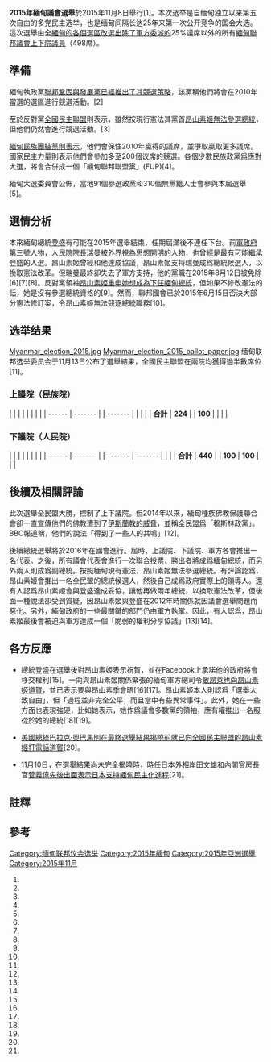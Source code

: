 **2015年緬甸議會選舉**於2015年11月8日舉行\[1\]。本次选举是自缅甸独立以来第五次自由的多党民主选举，也是缅甸间隔长达25年来第一次公开竞争的国会大选。這次選舉由全[緬甸的各個選區改選出除了](https://zh.wikipedia.org/wiki/緬甸 "wikilink")[軍方委派的](https://zh.wikipedia.org/wiki/緬甸軍事 "wikilink")25%議席以外的所有[緬甸聯邦議會上下院議員](https://zh.wikipedia.org/wiki/緬甸聯邦議會 "wikilink")（498席）。

## 準備

緬甸執政黨[聯邦鞏固與發展黨已經推出了其競選策略](https://zh.wikipedia.org/wiki/聯邦鞏固與發展黨 "wikilink")，該黨稱他們將會在2010年當選的選區進行競選活動。\[2\]

至於反對黨[全國民主聯盟](../Page/全國民主聯盟.md "wikilink")則表示，雖然按現行憲法其黨首[昂山素姬無法參選總統](https://zh.wikipedia.org/wiki/昂山素姬 "wikilink")，但他們仍然會進行競選活動。\[3\]

[緬甸民族團結黨則表示](https://zh.wikipedia.org/wiki/緬甸民族團結黨 "wikilink")，他們會保住2010年贏得的議席，並爭取贏取更多議席。國家民主力量則表示他們會參加多至200個议席的競選。各個少數民族政黨爲應對大選，將會合併成一個「緬甸聯邦聯盟黨」(FUP)\[4\]。

緬甸大選委員會公佈，當地91個參選政黨和310個無黨籍人士會參與本屆選舉\[5\]。

## 選情分析

本來緬甸總統[登盛](../Page/登盛.md "wikilink")有可能在2015年選舉結束，任期屆滿後不連任下台。前[軍政府第三號人物](https://zh.wikipedia.org/wiki/國家和平與發展委員會 "wikilink")，人民院院長[瑞曼](../Page/瑞曼.md "wikilink")被外界視為思想開明的人物，也曾經是最有可能繼承登盛的人選。昂山素姬曾經和他達成協議，昂山素姬支持瑞曼成爲總統候選人，以換取憲法改革。但瑞曼最終卻失去了軍方支持，他的黨職在2015年8月12日被免除\[6\]\[7\]\[8\]。反對黨領袖[昂山素姬重申她想成為下任緬甸總統](https://zh.wikipedia.org/wiki/昂山素姬 "wikilink")，但如果不修改憲法的話，她是沒有參選總統資格的\[9\]。然而，聯邦國會已於2015年6月15日否決大部分憲法修訂案，令昂山素姬無法競逐總統職務\[10\]。

## 选举结果

[Myanmar_election_2015.jpg](https://zh.wikipedia.org/wiki/File:Myanmar_election_2015.jpg "fig:Myanmar_election_2015.jpg")
[Myanmar_election_2015_ballot_paper.jpg](https://zh.wikipedia.org/wiki/File:Myanmar_election_2015_ballot_paper.jpg "fig:Myanmar_election_2015_ballot_paper.jpg")
缅甸联邦选举委员会于11月13日公布了選舉結果，全國民主聯盟在兩院均獲得過半數席位\[11\]。

### 上議院（民族院）

|        |         |  |         |  |  |  |
| ------ | ------- |  | ------- |  |  |  |
| **合計** | **224** |  | **100** |  |  |  |

### 下議院（人民院）

|        |         |  |         |         |  |  |
| ------ | ------- |  | ------- | ------- |  |  |
| **合計** | **440** |  | **100** | **100** |  |  |

## 後續及相關評論

此次選舉全民盟大勝，控制了上下議院。但2014年以來，緬甸種族佛教保護聯合會卻一直宣傳他們的佛教遭到了[伊斯蘭教的威脅](https://zh.wikipedia.org/wiki/伊斯蘭教 "wikilink")，並稱全民盟爲「穆斯林政黨」。BBC報道稱，他們的說法「得到了一些人的共鳴」\[12\]。

後續總統選舉將於2016年在國會進行。屆時，上議院、下議院、軍方各會推出一名代表。之後，所有議會代表會進行一次聯合投票，勝出者將成爲緬甸總統，而另外兩人則成爲副總統。按照緬甸現有憲法，昂山素姬無法參選總統。有評論認爲，昂山素姬會推出一名全民盟的總統候選人，然後自己成爲政府實際上的領導人。還有人認爲昂山素姬會與登盛達成妥協，讓他再做兩年總統，以換取憲法改革，但後面一種說法卻受到質疑，因昂山素姬與登盛在2012年時關係就因議會選舉問題而惡化。另外，緬甸政府的一些最關鍵的部門仍由軍方執掌。因此，有人認爲，昂山素姬最後會被迫與軍方達成一個「脆弱的權利分享協議」\[13\]\[14\]。

## 各方反應

  - 總統登盛在選舉後對昂山素姬表示祝賀，並在Facebook上承諾他的政府將會移交權利\[15\]。一向與昂山素姬關係緊張的緬甸軍方總司令[敏昂萊也向昂山素姬道賀](https://zh.wikipedia.org/wiki/敏昂萊 "wikilink")，並已表示要與昂山素季會晤\[16\]\[17\]。昂山素姬本人則認爲「選舉大致自由」，但「過程並非完全公平，而且當中有些異常事件」。此外，她在一些方面也表現強硬，比如她表示，她作爲議會多數黨的領袖，應有權推出一名服從於她的總統\[18\]\[19\]。

<!-- end list -->

  - [美國總統](https://zh.wikipedia.org/wiki/美國總統 "wikilink")[巴拉克·奧巴馬則在最終選舉結果揭曉前就已向全國民主聯盟的昂山素姬打電話道賀](https://zh.wikipedia.org/wiki/巴拉克·奧巴馬 "wikilink")\[20\]。

<!-- end list -->

  - 11月10日，在選舉結果尚未完全揭曉時，時任日本外相[岸田文雄](../Page/岸田文雄.md "wikilink")和內閣官房長官[菅義偉先後出面表示日本支持緬甸民主化進程](https://zh.wikipedia.org/wiki/菅義偉 "wikilink")\[21\]。

## 註釋

## 參考

[Category:缅甸联邦议会选举](https://zh.wikipedia.org/wiki/Category:缅甸联邦议会选举 "wikilink")
[Category:2015年緬甸](https://zh.wikipedia.org/wiki/Category:2015年緬甸 "wikilink")
[Category:2015年亞洲選舉](https://zh.wikipedia.org/wiki/Category:2015年亞洲選舉 "wikilink")
[Category:2015年11月](https://zh.wikipedia.org/wiki/Category:2015年11月 "wikilink")

1.

2.

3.

4.

5.

6.
7.

8.

9.

10.

11.

12.

13.
14.
15.

16.

17.

18.
19.

20.

21.
